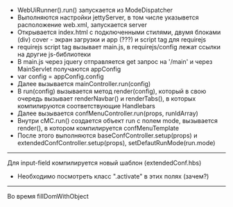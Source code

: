 - WebUiRunner().run() запускается из ModeDispatcher
- Выполняются настройки jettyServer, в том числе указывется расположение web.xml, запускается server
- Открывается index.html с подключенными стилями, двумя блоками (div) cover - экран загрузки и app (???) и script tag для requirejs
- requirejs script tag вызывает main.js, в requirejs/config лежат ссылки на другие js-библиотеки
- В main.js через jquery отправляется get запрос на '/main' и через MainServlet получаются appConfig
- var config = appConfig.config
- Далее вызывается mainController.run(config)
- В run(config) вызывается метод render(config),
который в свою очередь вызывает renderNavbar() и
renderTabs(),
в которых компилируются соответствующие Handlebars
- Далее вызывается confMenuController.run(props, runIdArray)
- Внутри cMC.run() создается объект run c полем mode,
вызывается render(), в котором компилируется confMenuTemplate
- После этого выполняются baseConfController.setup(props) и
extendedConfController.setup(props), setDefautRunMode(run.mode)

***
Для input-field компилируется новый шаблон (extendedConf.hbs)
- Необходимо посмотреть класс ".activate" в этих полях (зачем?)

***

Во время fillDomWithObject